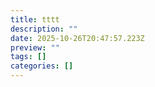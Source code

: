 ```yaml
---
title: tttt
description: ""
date: 2025-10-26T20:47:57.223Z
preview: ""
tags: []
categories: []
---
```

